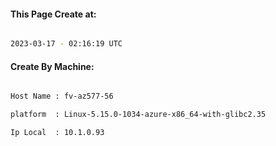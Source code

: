 
   
#### This Page Create at:

```bash

2023-03-17 - 02:16:19 UTC

```

#### Create By Machine:

```bash

Host Name : fv-az577-56

platform  : Linux-5.15.0-1034-azure-x86_64-with-glibc2.35

Ip Local  : 10.1.0.93

```

